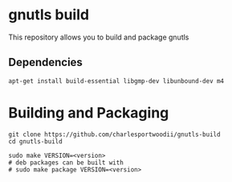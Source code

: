# gnutls build

This repository allows you to build and package gnutls

## Dependencies

```
apt-get install build-essential libgmp-dev libunbound-dev m4
```

# Building and Packaging
```
git clone https://github.com/charlesportwoodii/gnutls-build
cd gnutls-build

sudo make VERSION=<version>
# deb packages can be built with
# sudo make package VERSION=<version>
```
